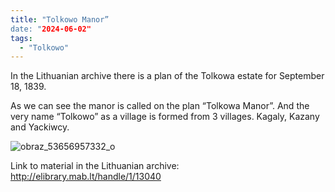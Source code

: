 ```yaml
---
title: "Tolkowo Manor”
date: "2024-06-02"
tags:
  - "Tolkowo"
---
```


In the Lithuanian archive there is a plan of the Tolkowa estate for September 18, 1839.

As we can see the manor is called on the plan “Tolkowa Manor”. And the very name “Tolkowo” as a village is formed from 3 villages. Kagaly, Kazany and Yackiwcy.

![obraz_53656957332_o](https://github.com/escfrpls/drochiczynpoleski/assets/125834172/ef5a2213-5918-44bd-bad2-be2ffab5f717)

Link to material in the Lithuanian archive: http://elibrary.mab.lt/handle/1/13040
